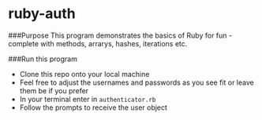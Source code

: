 # ruby-auth
###Purpose
This program demonstrates the basics of Ruby for fun - complete with methods, arrarys, hashes, iterations etc.

###Run this program
- Clone this repo onto your local machine
- Feel free to adjust the usernames and passwords as you see fit or leave them be if you prefer
- In your terminal enter in `authenticator.rb`
- Follow the prompts to receive the user object
